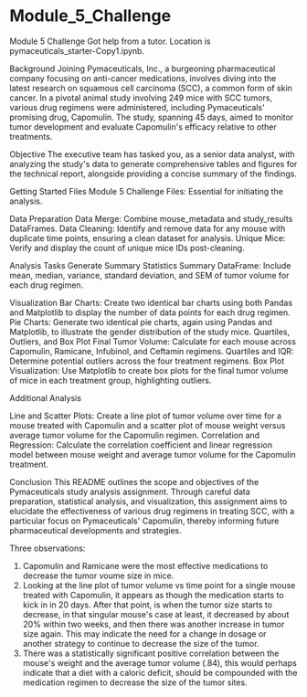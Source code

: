 # Module_5_Challenge
Module 5 Challenge
Got help from a tutor.  Location is pymaceuticals_starter-Copy1.ipynb.

Background
Joining Pymaceuticals, Inc., a burgeoning pharmaceutical company focusing on anti-cancer medications, involves diving into the latest research on squamous cell carcinoma (SCC), a common form of skin cancer. In a pivotal animal study involving 249 mice with SCC tumors, various drug regimens were administered, including Pymaceuticals' promising drug, Capomulin. The study, spanning 45 days, aimed to monitor tumor development and evaluate Capomulin's efficacy relative to other treatments.

Objective
The executive team has tasked you, as a senior data analyst, with analyzing the study's data to generate comprehensive tables and figures for the technical report, alongside providing a concise summary of the findings.

Getting Started
Files
Module 5 Challenge Files: Essential for initiating the analysis.

Data Preparation
Data Merge: Combine mouse_metadata and study_results DataFrames.
Data Cleaning: Identify and remove data for any mouse with duplicate time points, ensuring a clean dataset for analysis.
Unique Mice: Verify and display the count of unique mice IDs post-cleaning.

Analysis Tasks
Generate Summary Statistics
Summary DataFrame: Include mean, median, variance, standard deviation, and SEM of tumor volume for each drug regimen.

Visualization
Bar Charts: Create two identical bar charts using both Pandas and Matplotlib to display the number of data points for each drug regimen.
Pie Charts: Generate two identical pie charts, again using Pandas and Matplotlib, to illustrate the gender distribution of the study mice.
Quartiles, Outliers, and Box Plot
Final Tumor Volume: Calculate for each mouse across Capomulin, Ramicane, Infubinol, and Ceftamin regimens.
Quartiles and IQR: Determine potential outliers across the four treatment regimens.
Box Plot Visualization: Use Matplotlib to create box plots for the final tumor volume of mice in each treatment group, highlighting outliers.

Additional Analysis

Line and Scatter Plots: Create a line plot of tumor volume over time for a mouse treated with Capomulin and a scatter plot of mouse weight versus average tumor volume for the Capomulin regimen.
Correlation and Regression: Calculate the correlation coefficient and linear regression model between mouse weight and average tumor volume for the Capomulin treatment.



Conclusion
This README outlines the scope and objectives of the Pymaceuticals study analysis assignment. Through careful data preparation, statistical analysis, and visualization, this assignment aims to elucidate the effectiveness of various drug regimens in treating SCC, with a particular focus on Pymaceuticals' Capomulin, thereby informing future pharmaceutical developments and strategies.

Three observations: 
1.  Capomulin and Ramicane were the most effective medications to decrease the tumor voume size in mice.
2.  Looking at the line plot of tumor volume vs time point for a single mouse treated with Capomulin, it appears as though
   the medication starts to kick in in 20 days.  After that point, is when the tumor size starts to decrease, in that singular
mouse's case at least, it decreased by about 20% within two weeks, and then there was another increase in tumor size again.  This may indicate the need for a change in dosage or another strategy to continue to decrease the size of the tumor.
3.  There was a statistically significant positive correlation between the mouse's weight and the average tumor volume (.84),
   this would perhaps indicate that a diet with a caloric deficit, should be compounded with the medication regimen
 to decrease the size of the tumor sites.  
